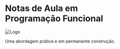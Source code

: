 # Notas de Aula em <br> Programação Funcional

![Logo](drawings/logo.drawio)

Uma abordagem prática e em permanente construção.